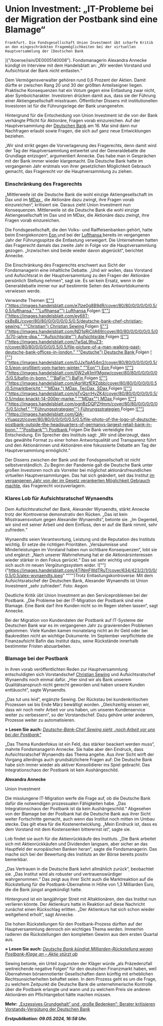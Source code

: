# Union Investment: „IT-Probleme bei der Migration der Postbank sind eine Blamage“
    

    Frankfurt. Die Fondsgesellschaft Union Investment übt scharfe Kritik an den eingeschränkten Fragemöglichkeiten bei der virtuellen Hauptversammlung der [Deutschen Bank
]("/boerse/isin/DE0005140008"). Fondsmanagerin Alexandra Annecke kündigt im Interview mit dem Handelsblatt an: „Wir werden Vorstand und Aufsichtsrat der Bank nicht entlasten.“

Dem Vermögensverwalter gehören rund 0,6 Prozent der Aktien. Damit dürfte er zwischen Rang 20 und 30 der größten Anteilseigner liegen. Praktische Konsequenzen hat ein Votum gegen eine Entlastung zwar nicht, aber Symbolcharakter. Investoren drücken damit aus, dass sie der Führung einer Aktiengesellschaft misstrauen. Öffentlicher Dissens mit institutionellen Investoren ist für die Führungsriege der Bank unangenehm.

Hintergrund für die Entscheidung von Union Investment ist die von der Bank verhängte Pflicht für Aktionäre, Fragen vorab einzureichen. Auf der Hauptversammlung der [Deutschen Bank]("/themen/deutsche-bank") am 16. Mai sind dann nur Nachfragen erlaubt sowie Fragen, die sich auf ganz neue Entwicklungen beziehen. 

„Wir sind strikt gegen die Vorverlagerung des Fragerechts, denn damit wird der Tag der Hauptversammlung entwertet und der Generaldebatte die Grundlage entzogen“, argumentiert Annecke. Das habe man in Gesprächen mit der Bank immer wieder klargemacht. Die Deutsche Bank hatte im vergangenen Jahr erstmals von ihrer gesetzlichen Möglichkeit Gebrauch gemacht, das Fragerecht vor die Hauptversammlung zu ziehen.

### Einschränkung des Fragerechts

„Mittlerweile ist die Deutsche Bank die wohl einzige Aktiengesellschaft im Dax und im [MDax
]("/boerse/isin/DE0008467416"), die Aktionäre dazu zwingt, ihre Fragen vorab einzureichen“, kritisiert sie. Daraus zieht Union Investment nun Konsequenzen. 
Mittlerweile ist die Deutsche Bank die wohl einzige Aktiengesellschaft im Dax und im MDax, die Aktionäre dazu zwingt, ihre Fragen vorab einzureichen.

Die Fondsgesellschaft, die den Volks- und Raiffeisenbanken gehört, hatte beim Energiekonzern [Eon
]("/boerse/isin/DE000ENAG999") und bei der [Lufthansa
]("/boerse/isin/DE0008232125") bereits im vergangenen Jahr der Führungsspitze die Entlastung verweigert. Die Unternehmen hatten das Fragerecht damals das zweite Jahr in Folge vor die Hauptversammlung gezogen. „Inzwischen sind beide wieder davon abgerückt“, berichtet  Annecke.

Die Einschränkung des Fragerechts erschwert aus Sicht der Fondsmanagerin eine inhaltliche Debatte. „Und wir wollen, dass Vorstand und Aufsichtsrat in der Hauptversammlung zu den Fragen der Aktionäre persönlich Stellung nehmen“, sagt sie. Es sei kein Ersatz, wenn in der Generaldebatte immer nur auf bestimmte Seiten des Antwortdokuments verwiesen werde.

Verwandte Themen
 [![""]("https://images.handelsblatt.com/e7lze0g8B9dR/cover/80/80/0/0/0/0/0.5/0.5/lufthansa." ""Lufthansa"") Lufthansa
]("/themen/lufthansa")
 Folgen [![""]("https://images.handelsblatt.com/ey68T-ckBsBL/cover/80/80/0/0/0/0/0.5/0.5/deutsche-bank-chef-christian-sewing." ""Christian") Christian Sewing
]("/themen/christian-sewing")
 Folgen  [![""]("https://images.handelsblatt.com/ND1qRjCilA69/cover/80/80/0/0/0/0/0.5/0.5/70-jahre-dpa." ""Aufsichtsräte"") Aufsichtsräte
]("/themen/aufsichtsraete")
 Folgen  [![""]("https://images.handelsblatt.com/7wSaL9huZ3-n/cover/80/80/0/0/0/0/0.5/0.5/file-picture-of-a-man-walking-past-deutsche-bank-offices-in-london." ""Deutsche") Deutsche Bank
]("/themen/deutsche-bank")
 Folgen  [![""]("https://images.handelsblatt.com/0JJxl1pA54m2/cover/80/80/0/0/0/0/0.5/0.5/eon-profitiert-vom-harten-winter." ""Eon"") Eon
]("/themen/eon")
 Folgen  [![""]("https://images.handelsblatt.com/0W2vA1mYMgqw/cover/80/80/0/0/0/0/0.5/0.5/bafin-in-bonn." ""BaFin"") BaFin
]("/themen/bafin")
 Folgen  [![""]("https://images.handelsblatt.com/AqrWzfERZqbb/cover/80/80/0/0/0/0/0.5/0.5/marktbericht." ""MDax,") MDax, TecDax, SDax
]("/themen/mdax-tecdax-sdax")
 Folgen  [![""]("https://images.handelsblatt.com/gTvQsrrHyZK4/cover/80/80/0/0/0/0/0.5/0.5/mdax-knackt-14-000er-marke." ""MDax"") MDax
]("/themen/mdax")
 Folgen  [![""]("https://images.handelsblatt.com/ognBzDQPZHmm/cover/80/80/0/0/0/0/0.5/0.5/chef." ""Führungsstrategien"") Führungsstrategien
]("/themen/fuehrungsstrategien")
 Folgen  [![""]("https://images.handelsblatt.com/QlA-vYuapzzt/cover/80/80/0/0/0/0/0.5/0.5/file-photo-of-the-logo-of-deutsche-postbank-outside-the-headquarters-of-germanys-largest-retail-bank-in-bonn." ""Postbank"") Postbank
]("/themen/postbank")
 Folgen
Die Bank verteidigte ihre Entscheidung. Ein Sprecher des Instituts sagt: „Wir sind überzeugt, dass das gewählte Format zu einer hohen Antwortqualität und Transparenz führt und den Aktionärinnen und Aktionären eine fokussierte Debatte am Tag der Hauptversammlung ermöglicht.“

Der Dissens zwischen der Bank und der Fondsgesellschaft ist nicht selbstverständlich. Zu Beginn der Pandemie galt die Deutsche Bank unter großen Investoren noch als Vorreiter bei möglichst aktionärsfreundlichen virtuellen Hauptversammlungen. Das hat sich geändert, seit das Institut [im vergangenen Jahr von der im Gesetz verankerten Möglichkeit Gebrauch machte]("https://www.handelsblatt.com/finanzen/banken-versicherungen/banken/virtuelles-aktionaerstreffen-deutsche-bank-schraenkt-fragemoeglichkeiten-ein/29110034.html"), das Fragerecht vorzuverlagern.

### Klares Lob für Aufsichtsratschef Wynaendts

Dem Aufsichtsratschef der Bank, Alexander Wynaendts, stärkt Annecke trotz der Kontroverse demonstrativ den Rücken. „Das ist kein Misstrauensvotum gegen Alexander Wynaendts“, betonte sie. „Im Gegenteil, wir sind mit seiner Arbeit und dem Einfluss, den er auf die Bank nimmt, sehr zufrieden.“

Wynaendts seien Verantwortung, Leistung und die Reputation des Instituts wichtig. Er setze die richtigen Prioritäten.  „Versäumnisse und Minderleistungen im Vorstand haben nun sichtbare Konsequenzen“, lobt sie und ergänzt: „Nach unserer Wahrnehmung hat er die Aktionärsinteressen wieder stärker in den Fokus gerückt.“ Das sei sehr wichtig und spiegele sich auch im neuen Vergütungssystem wider.
![""]("https://images.handelsblatt.com/4TiNmFWdTRuT/cover/634/423/2/1/0/0/0.5/0.5/alex-wynaendts.jpeg" """")Trotz Entlastungskontroverse: Mit dem Aufsichtsratschef der Deutschen Bank, Alexander Wynaendts ist Union Investment „sehr zufrieden“. Foto: Aegon

Deutliche Kritik übt Union Investment an den Serviceproblemen bei der Postbank. „Die Probleme bei der IT-Migration der Postbank sind eine Blamage. Eine Bank darf ihre Kunden nicht so im Regen stehen lassen“, sagt Annecke.

Bei der Migration von Kundendaten der Postbank auf IT-Systeme der Deutschen Bank war es im vergangenen Jahr zu gravierenden Problemen gekommen. Viele Kunden kamen monatelang nicht an ihr Geld oder bei Baukrediten nicht an wichtige Dokumente. Im September verpflichtete die Finanzaufsicht Bafin das Institut dazu, seine Rückstände innerhalb bestimmter Fristen abzuarbeiten.

### Blamage bei der Postbank

In ihren vorab veröffentlichten Reden zur Hauptversammlung entschuldigten sich Vorstandschef [Christian Sewing]("/themen/christian-sewing") und Aufsichtsratschef Wynaendts noch einmal dafür. „Hier sind wir als Bank unserem Qualitätsanspruch nicht gerecht geworden und haben unsere Kunden enttäuscht“, sagte Wynaendts.

„Das tut uns leid“, ergänzte Sewing. Der Rückstau bei kundenkritischen Prozessen sei bis Ende März bewältigt worden. „Gleichzeitig wissen wir, dass wir noch mehr Arbeit vor uns haben, um unseren Kundenservice weiter zu verbessern“, so der Vorstandschef. Dazu gehöre unter anderem, Prozesse weiter zu automatisieren. 

**» Lesen Sie auch:** [_Deutsche-Bank-Chef Sewing sieht „noch Arbeit vor uns bei der Postbank“_]("/finanzen/banken-versicherungen/banken/deutsche-bank-sewing-noch-arbeit-vor-uns-bei-der-postbank/100037276.html")

„Das Thema Kundenfokus ist ein Feld, das stärker beackert werden muss“, mahnte Fondsmanagerin Annecke. Sie habe aber den Eindruck, dass Aufsichtsratschef Wynaendts das Thema angehe. Aus ihrer Sicht  wirft der Vorgang allerdings auch grundsätzlichere Fragen auf: Die Deutsche Bank habe sich immer wieder als aktiver Konsolidierer ins Spiel gebracht.
Das Integrationschaos der Postbank ist kein Aushängeschild.

**Alexandra Annecke**

Union Investment

Die misslungene IT-Migration werfe die Frage auf, ob die Deutsche Bank dafür die notwendigen prozessualen Fähigkeiten habe. „Das Integrationschaos der Postbank ist da kein Aushängeschild.“ Abgesehen von der Blamage bei der Postbank hat die Deutsche Bank aus ihrer Sicht weiter Fortschritte gemacht, auch wenn das Institut noch mitten im Umbau stecke. Das gilt etwa für die Kostenentwicklung. „Mein Eindruck ist, dass es dem Vorstand mit dem Kostensenken bitterernst ist“, sagte sie.

Lob findet sie auch für die Aktienrückkäufe des Instituts. „Die Bank arbeitet sich mit Aktienrückkäufen und Dividenden langsam, aber sicher an das Hauptfeld der europäischen Banken heran“, sagte die Fondsmanagerin. Das mache sich bei der Bewertung des Instituts an der Börse bereits positiv bemerkbar. 

„Das Vertrauen in die Deutsche Bank kehrt allmählich zurück“, beobachtet sie. „Das Institut wird als robuster und vertrauenswürdiger wahrgenommen.“ Das zeigt aus ihrer Sicht auch die Marktreaktion auf die Rückstellung für die Postbank-Übernahme in Höhe von 1,3 Milliarden Euro, die die Bank jüngst angekündigt hatte.

Hintergrund ist ein langjähriger Streit mit Altaktionären, den das Institut nun verlieren könnte. Der Aktienkurs hatte in Reaktion auf diese Nachricht zunächst einen Rückschlag erlitten. „Der Aktienkurs hat sich schon wieder weitgehend erholt“, sagt Annecke.

Die hohen Rückstellungen für den Postbank-Prozess dürften auf der Hauptversammlung dennoch ein wichtiges Thema werden. Immerhin radieren die Rückstellungen den kompletten Gewinn aus dem ersten Quartal aus.

**» Lesen Sie auch:** [_Deutsche Bank kündigt Milliarden-Rückstellung wegen Postbank-Klage an – Aktie stürzt ab_]("/finanzen/banken-versicherungen/banken/deutsche-bank-milliarden-rueckstellung-wegen-postbank-klage-angekuendigt/100035754.html")

Sewing betonte, ein Urteil zugunsten der Kläger würde „als Präzedenzfall weitreichende negative Folgen“ für den deutschen Finanzmarkt haben, weil Übernahmen börsennotierter Gesellschaften dann künftig mit erheblichen Rechtsunsicherheiten behaftet seien. In dem Prozess geht es um die Frage, zu welchem Zeitpunkt die Deutsche Bank die unternehmerische Kontrolle über die Postbank erlangte und wann und zu welchem Preis sie anderen Aktionären ein Pflichtangebot hätte machen müssen.

**Mehr:** [„Exzessives Grundgehalt“ und „große Bedenken“: Berater kritisieren Vorstands-Vergütung der Deutschen Bank]("/finanzen/banken-versicherungen/banken/deutsche-bank-iss-und-glass-lewis-ueben-kritik-an-vorstandsverguetung/100036590.html")

_**Erstpublikation: 09.05.2024, 16:58 Uhr.**_